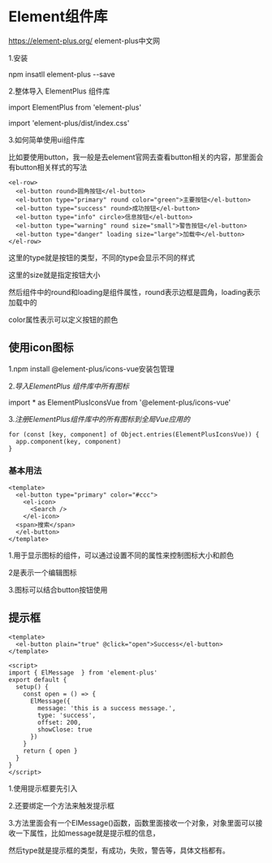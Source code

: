 # Element组件库

https://element-plus.org/ element-plus中文网

1.安装

npm insatll element-plus  --save

2.整体导入 ElementPlus 组件库

import ElementPlus from 'element-plus'

import 'element-plus/dist/index.css'

3.如何简单使用ui组件库

比如要使用button，我一般是去element官网去查看button相关的内容，那里面会有button相关样式的写法

```
<el-row>
  <el-button round>圆角按钮</el-button>
  <el-button type="primary" round color="green">主要按钮</el-button>
  <el-button type="success" round>成功按钮</el-button>
  <el-button type="info" circle>信息按钮</el-button>
  <el-button type="warning" round size="small">警告按钮</el-button>
  <el-button type="danger" loading size="large">加载中</el-button>
</el-row>
```

这里的type就是按钮的类型，不同的type会显示不同的样式

这里的size就是指定按钮大小

然后组件中的round和loading是组件属性，round表示边框是圆角，loading表示加载中的

color属性表示可以定义按钮的颜色

## 使用icon图标

1.npm install @element-plus/icons-vue安装包管理

2.*导入ElementPlus 组件库中所有图标*

import * as ElementPlusIconsVue from '@element-plus/icons-vue'

3.*注册ElementPlus组件库中的所有图标到全局Vue应用的*

```
for (const [key, component] of Object.entries(ElementPlusIconsVue)) {
  app.component(key, component)
}
```

### 基本用法

```
<template>
  <el-button type="primary" color="#ccc">
    <el-icon>
      <Search />
    </el-icon>
  <span>搜索</span>
  </el-button>
</template>
```

1.<el-icon></el-icon>用于显示图标的组件，可以通过设置不同的属性来控制图标大小和颜色

2<Edit/>是表示一个编辑图标

3.图标可以结合button按钮使用

## 提示框

```
<template>
  <el-button plain="true" @click="open">Success</el-button>
</template>

<script>
import { ElMessage  } from 'element-plus'
export default {
  setup() {
    const open = () => {
      ElMessage({
        message: 'this is a success message.',
        type: 'success',
        offset: 200,
        showClose: true
      })
    }
    return { open }
  }
}
</script>
```

1.使用提示框要先引入

2.还要绑定一个方法来触发提示框

3.方法里面会有一个ElMessage()函数，函数里面接收一个对象，对象里面可以接收一下属性，比如message就是提示框的信息，

然后type就是提示框的类型，有成功，失败，警告等，具体文档都有。